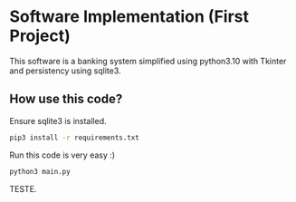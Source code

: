 # Software Implementation (First Project)

This software is a banking system simplified using python3.10 with Tkinter and persistency using sqlite3.

## How use this code?

Ensure sqlite3 is installed.

```bash
pip3 install -r requirements.txt
```

Run this code is very easy :)

```bash
python3 main.py
```

TESTE.
